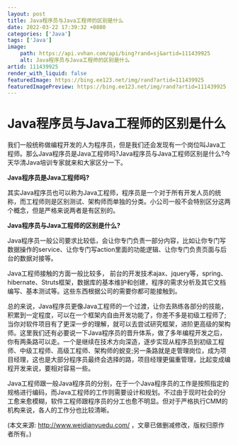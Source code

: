 ```yaml
---
layout: post
title: Java程序员与Java工程师的区别是什么
date: 2022-03-22 17:39:32 +0800
categories: ['Java']
tags: ['Java']
image:
    path: https://api.vvhan.com/api/bing?rand=sj&artid=111439925
    alt: Java程序员与Java工程师的区别是什么
artid: 111439925
render_with_liquid: false
featuredImage: https://bing.ee123.net/img/rand?artid=111439925
featuredImagePreview: https://bing.ee123.net/img/rand?artid=111439925
---
```


# Java程序员与Java工程师的区别是什么

我们一般统称做编程开发的人为程序员，但是我们还会发现有一个岗位叫Java工程师。那么Java程序员是Java工程师吗?Java程序员与Java工程师区别是什么?今天华清Java培训专家就来和大家区分一下。

**Java程序员是Java工程师吗?**

其实Java程序员也可以称为Java工程师，程序员是一个对于所有开发人员的统称，而工程师则是区别测试、架构师而单独的分类。小公司一般不会特别区分这两个概念，但是严格来说两者是有区别的。

**Java程序员与Java工程师的区别是什么?**

Java程序员一般公司要求比较低，会让你专门负责一部分内容，比如让你专门写数据操作的service、让你专门写action里面的功能逻辑、让你专门负责页面与后台的数据对接等。

Java工程师接触的方面一般比较多， 前台的开发技术ajax、jquery等，spring、hibernate、Struts框架，数据库的基本维护和创建，程序的需求分析及其它文档编写、基本测试等。这些东西根据公司的需要你都可能接触到。

总的来说，Java程序员更像Java工程师的一个过渡，让你去熟练各部分的技能，积累到一定程度，可以在一个框架内自由开发功能了，你差不多是初级工程师了;当你对软件项目有了更深一步的理解，就可以去尝试研究框架，进阶更高级的架构师。这里我们还有必要说一下Java程序员的晋升体系，做了多年编程开发之后，你有两条路可以走。一个是继续在技术方向深造，逐步实现从程序员到初级工程师、中级工程师、高级工程师、架构师的蜕变;另一条路就是走管理岗位，成为项目经理，这也是大部分程序员最终会选择的路，项目经理更偏重管理，比起变成编程开发来说，要相对容易一些。

Java工程师跟一般Java程序员的分别，在于一个Java程序员的工作是按照指定的规格进行编码，而Java工程师的工作则需要设计和规划。不过由于现时社会的分工愈来愈模糊，软件工程师跟程序员的分工也愈不明显。但对于严格执行CMM的机构来说，各人的工作分也比较清晰。

(本文来源:
<http://www.weidianyuedu.com/>
，文章已做删减修改，版权归原作者所有。)